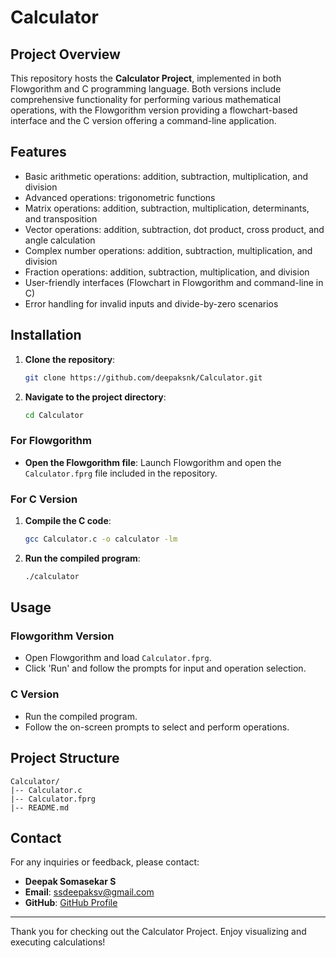 # Calculator

## Project Overview
This repository hosts the **Calculator Project**, implemented in both Flowgorithm and C programming language. Both versions include comprehensive functionality for performing various mathematical operations, with the Flowgorithm version providing a flowchart-based interface and the C version offering a command-line application.

## Features
- Basic arithmetic operations: addition, subtraction, multiplication, and division
- Advanced operations: trigonometric functions
- Matrix operations: addition, subtraction, multiplication, determinants, and transposition
- Vector operations: addition, subtraction, dot product, cross product, and angle calculation
- Complex number operations: addition, subtraction, multiplication, and division
- Fraction operations: addition, subtraction, multiplication, and division
- User-friendly interfaces (Flowchart in Flowgorithm and command-line in C)
- Error handling for invalid inputs and divide-by-zero scenarios

## Installation
1. **Clone the repository**:
   ```bash
   git clone https://github.com/deepaksnk/Calculator.git
   ```

2. **Navigate to the project directory**:
   ```bash
   cd Calculator
   ```

### For Flowgorithm
- **Open the Flowgorithm file**:
  Launch Flowgorithm and open the `Calculator.fprg` file included in the repository.

### For C Version
1. **Compile the C code**:
   ```bash
   gcc Calculator.c -o calculator -lm
   ```

2. **Run the compiled program**:
   ```bash
   ./calculator
   ```

## Usage
### Flowgorithm Version
- Open Flowgorithm and load `Calculator.fprg`.
- Click 'Run' and follow the prompts for input and operation selection.

### C Version
- Run the compiled program.
- Follow the on-screen prompts to select and perform operations.

## Project Structure
```
Calculator/
|-- Calculator.c
|-- Calculator.fprg
|-- README.md
```

## Contact
For any inquiries or feedback, please contact:
- **Deepak Somasekar S**
- **Email**: ssdeepaksv@gmail.com
- **GitHub**: [GitHub Profile](https://github.com/deepaksnk)

---
Thank you for checking out the Calculator Project. Enjoy visualizing and executing calculations!

